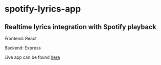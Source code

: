 # spotify-lyrics-app

## Realtime lyrics integration with Spotify playback

Frontend: React

Backend: Express

Live app can be found [here](http://ariczhuang.ddns.net)
